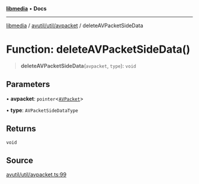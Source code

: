 [**libmedia**](../../../../README.md) • **Docs**

***

[libmedia](../../../../README.md) / [avutil/util/avpacket](../README.md) / deleteAVPacketSideData

# Function: deleteAVPacketSideData()

> **deleteAVPacketSideData**(`avpacket`, `type`): `void`

## Parameters

• **avpacket**: `pointer`\<[`AVPacket`](../../../struct/avpacket/classes/AVPacket.md)\>

• **type**: `AVPacketSideDataType`

## Returns

`void`

## Source

[avutil/util/avpacket.ts:99](https://github.com/zhaohappy/libmedia/blob/b4bb608d2b1c00d036d73fc8d222b1a97be53694/src/avutil/util/avpacket.ts#L99)
